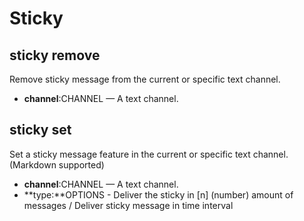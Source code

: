 # Sticky

## sticky remove

Remove sticky message from the current or specific text channel.

* **channel**:CHANNEL — A text channel.

## sticky set

Set a sticky message feature in the current or specific text channel. (Markdown supported)

* **channel**:CHANNEL — A text channel.
* **type:**OPTIONS - Deliver the sticky in \[n] (number) amount of messages / Deliver sticky message in time interval
